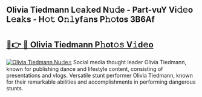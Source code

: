 ## Olivia Tiedmann L𝚎a𝚔ed N𝚞𝚍e - Part-vuY Vi𝚍𝚎o L𝚎a𝚔s - H𝚘𝚝 O𝚗𝚕yf𝚊ns P𝚑𝚘tos 3B6Af

# <h2><a href="http://kf6zft.oniu.top/?m=Olivia+Tiedmann">🔗👉 🔴 Olivia Tiedmann P𝚑ot𝚘𝚜 V𝚒d𝚎o</a></h2>

[![Olivia Tiedmann Nu𝚍e𝚜](https://i.imgur.com/0qMVB7G.gif)](http://kf6zft.oniu.top/?m=Olivia+Tiedmann)
Social media thought leader Olivia Tiedmann, known for publishing dance and lifestyle content, consisting of presentations and vlogs. Versatile stunt performer Olivia Tiedmann, known for their remarkable abilities and accomplishments in performing dangerous stunts.  
